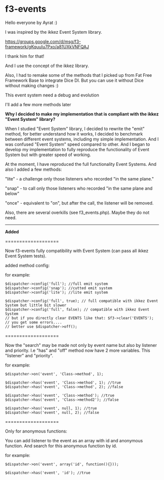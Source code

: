 # f3-events

Hello everyone by Ayrat :)

I was inspired by the ikkez Event System library.

https://groups.google.com/d/msg/f3-framework/gKquuIu7Pxo/a81UXkVNFQAJ

I thank him for that!

And I use the concept of the ikkez library.


Also, I had to remake some of the methods that I picked up from Fat Free Framework Base to integrate Dice DI. But you can use it without Dice without making changes :)

This event system need a debug and evolution

I'll add a few more methods later

**Why I decided to make my implementation that is compliant with the ikkez "Event System" library?**

When I studied "Event System" library, I decided to rewrite the "emit" method, for better understand how it works, I decided to benchmark between different event systems, including my simple implementation. And I was confused "Event System" speed compared to other. And I began to develop my implementation to fully reproduce the functionality of Event System but with greater speed of working.

At the moment, I have reproduced the full functionality Event Systems. And also I added a few methods:

"lite" - a challenge only those listeners who recorded "in the same plane."

"snap" - to call only those listeners who recorded "in the same plane and below"

"once" - equivalent to "on", but after the call, the listener will be removed.

Also, there are several overkills (see f3_events.php). Maybe they do not need.

----------

**Added**

===================


Now f3-events fully compatibility with Event System (can pass all ikkez Event System tests).

added method config:

for example:

```
$dispatcher->config('full'); //full emit system
$dispatcher->config('snap'); //cutted emit system
$dispatcher->config('lite'); //lite emit system

$dispatcher->config('full', true); // full compatible with ikkez Event System but little bit slower
$dispatcher->config('full', false); // compatible with ikkez Event System
// but if you directly clear EVENTS like that: $f3->clear('EVENTS');
// you get some errors....
// better use $dispatcher->off();
```

===================

Now the "search" may be made not only by event name but also by listener and priority. I.e "has" and "off" method now have 2 more variables. This "listener" and "priority".

for example:

```
$dispatcher->on('event', 'Class->method', 1);

$dispatcher->has('event', 'Class->method', 1); //true
$dispatcher->has('event', 'Class->method', 2); //false

$dispatcher->has('event', 'Class->method'); //true
$dispatcher->has('event', 'Class->method2'); //false

$dispatcher->has('event', null, 1); //true
$dispatcher->has('event', null, 2); //false
```

===================

Only for anonymous functions:

You can add listener to the event as an array with id and anonymous function. And search for this anonymous function by id.

for example:

```
$dispatcher->on('event', array('id', function(){}));

$dispatcher->has('event', 'id'); //true
```
